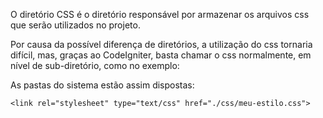 O diretório CSS é o diretório responsável por armazenar os arquivos css que serão utilizados no projeto.

Por causa da possível diferença de diretórios, a utilização do css tornaria difícil, mas, graças ao CodeIgniter, basta chamar o css normalmente, em nível de sub-diretório, como no exemplo:

As pastas do sistema estão assim dispostas:
```
<link rel="stylesheet" type="text/css" href="./css/meu-estilo.css">

```
